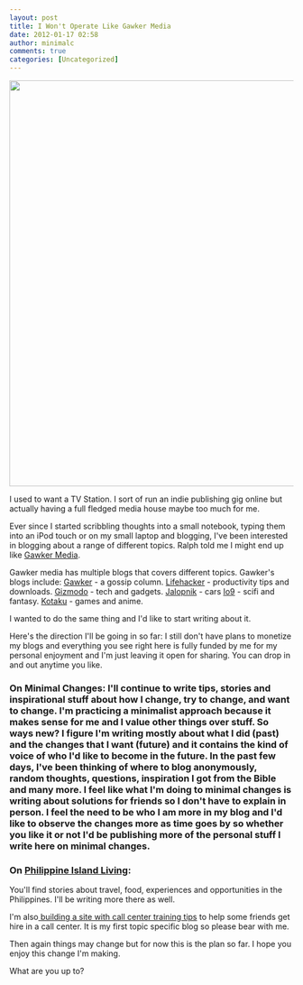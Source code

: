 ```yaml
---
layout: post
title: I Won't Operate Like Gawker Media
date: 2012-01-17 02:58
author: minimalc
comments: true
categories: [Uncategorized]
---
```

<a href="http://minimalchanges.com/i-wont-operate-like-gawker-media/photo-jan-07-2-35-38-pm/" rel="attachment wp-att-1523"><img class="alignnone size-full wp-image-1523" title="Photo Jan 07, 2 35 38 PM" src="http://minimalchanges.com/blog/wp-content/uploads/2012/01/Photo-Jan-07-2-35-38-PM.jpg" alt="" width="960" height="720" /></a>

I used to want a TV Station. I sort of run an indie publishing gig online but actually having a full fledged media house maybe too much for me.

Ever since I started scribbling thoughts into a small notebook, typing them into an iPod touch or on my small laptop and blogging, I've been interested in blogging about a range of different topics. Ralph told me I might end up like <a href="http://www.google.com.ph/url?sa=t&amp;rct=j&amp;q=gawker%20media&amp;source=web&amp;cd=3&amp;ved=0CD0QFjAC&amp;url=http%3A%2F%2Fgawker.com%2Fabout%2F&amp;ei=gbwWT82MBqeTiQeFocj6Aw&amp;usg=AFQjCNFJeLq-vhJVN299Oj-8Cb8Jeih0IQ&amp;sig2=Np4Xt8uyt2E-reGROHwZug">Gawker Media</a>.

Gawker media has multiple blogs that covers different topics. Gawker's blogs include:
<a href="http://gawker.com"> Gawker</a> - a gossip column.
<a href="http://lifehacker.com"> Lifehacker</a> - productivity tips and downloads.
<a href="http://gizmodo.com"> Gizmodo</a> - tech and gadgets.
<a href="http://jalopnik.com"> Jalopnik</a> - cars
<a href="http://io9.com"> Io9</a> - scifi and fantasy.
<a href="http://kotaku.com"> Kotaku</a> - games and anime.

I wanted to do the same thing and I'd like to start writing about it.

Here's the direction I'll be going in so far:
I still don't have plans to monetize my blogs and everything you see right here is fully funded by me for my personal enjoyment and I'm just leaving it open for sharing. You can drop in and out anytime you like.
<h3>On Minimal Changes:
I'll continue to write tips, stories and inspirational stuff about how I change, try to change, and want to change. I'm practicing a minimalist approach because it makes sense for me and I value other things over stuff. So ways new? I figure I'm writing mostly about what I did (past) and the changes that I want (future) and it contains the kind of voice of who I'd like to become in the future. In the past few days, I've been thinking of where to blog anonymously, random thoughts, questions, inspiration I got from the Bible and many more. I feel like what I'm doing to minimal changes is writing about solutions for friends so I don't have to explain in person. I feel the need to be who I am more in my blog and I'd like to observe the changes more as time goes by so whether you like it or not I'd be publishing more of the personal stuff I write here on minimal changes.</h3>
<h3>On <a href="http://philippineislandliving.com">Philippine Island Living</a>:</h3>
You'll find stories about travel, food, experiences and opportunities in the Philippines. I'll be writing more there as well.

I'm also<a href="http://philippineislandliving.com"> building a site with call center training tips</a> to help some friends get hire in a call center. It is my first topic specific blog so please bear with me.

Then again things may change but for now this is the plan so far. I hope you enjoy this change I'm making.

What are you up to?
